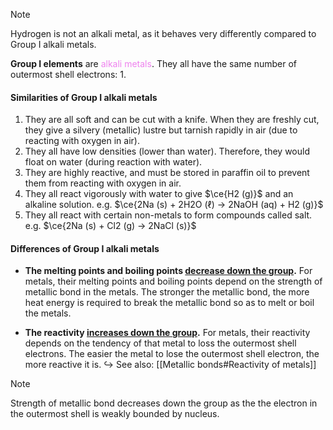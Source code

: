 > [!note]
> Hydrogen is not an alkali metal, as it behaves very differently compared to Group I alkali metals.

**Group I elements** are <span style="color: violet">alkali metals</span>. They all have the same number of outermost shell electrons: 1.

#### Similarities of Group I alkali metals
1. They are all soft and can be cut with a knife. When they are freshly cut, they give a silvery (metallic) lustre but tarnish rapidly in air (due to reacting with oxygen in air).
2. They all have low densities (lower than water). Therefore, they would float on water (during reaction with water).
3. They are highly reactive, and must be stored in paraffin oil to prevent them from reacting with oxygen in air.
4. They all react vigorously with water to give $\ce{H2 (g)}$ and an alkaline solution.
   e.g. $\ce{2Na (s) + 2H2O (ℓ) -> 2NaOH (aq) + H2 (g)}$
5. They all react with certain non-metals to form compounds called salt.
   e.g. $\ce{2Na (s) + Cl2 (g) -> 2NaCl (s)}$

#### Differences of Group I alkali metals
- **The melting points and boiling points <u>decrease down the group</u>.**
  For metals, their melting points and boiling points depend on the strength of metallic bond in the metals. The stronger the metallic bond, the more heat energy is required to break the metallic bond so as to melt or boil the metals.

- **The reactivity <u>increases down the group</u>.**
  For metals, their reactivity depends on the tendency of that metal to loss the outermost shell electrons. The easier the metal to lose the outermost shell electron, the more reactive it is.
  ↪️ See also: [[Metallic bonds#Reactivity of metals]]

> [!note]
> Strength of metallic bond decreases down the group as the the electron in the outermost shell is weakly bounded by nucleus.
